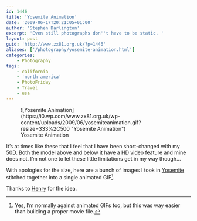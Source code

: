 ```yaml
---
id: 1446
title: 'Yosemite Animation'
date: '2009-06-17T20:21:05+01:00'
author: 'Stephen Darlington'
excerpt: 'Even still photographs don''t have to be static. '
layout: post
guid: 'http://www.zx81.org.uk/?p=1446'
aliases: ['/photography/yosemite-animation.html']
categories:
    - Photography
tags:
    - california
    - 'north america'
    - PhotoFriday
    - Travel
    - usa
---
```


<figure aria-describedby="caption-attachment-1447" class="wp-caption aligncenter" id="attachment_1447" style="width: 333px">![Yosemite Animation](https://i0.wp.com/www.zx81.org.uk/wp-content/uploads/2009/06/yosemiteanimation.gif?resize=333%2C500 "Yosemite Animation")<figcaption class="wp-caption-text" id="caption-attachment-1447">Yosemite Animation</figcaption></figure>

It’s at times like these that I feel that I have been short-changed with my [50D](/photography/canon-eos-50d.html). Both the model above and below it have a HD video feature and mine does not. I’m not one to let these little limitations get in my way though…

With apologies for the size, here are a bunch of images I took in [Yosemite](/travel/yosemite.html) stitched together into a single animated GIF[^1].

Thanks to [Henry](http://www.henrywagner.com/) for the idea.
[^1]: Yes, I’m normally against animated GIFs too, but this was way easier than building a proper movie file.
